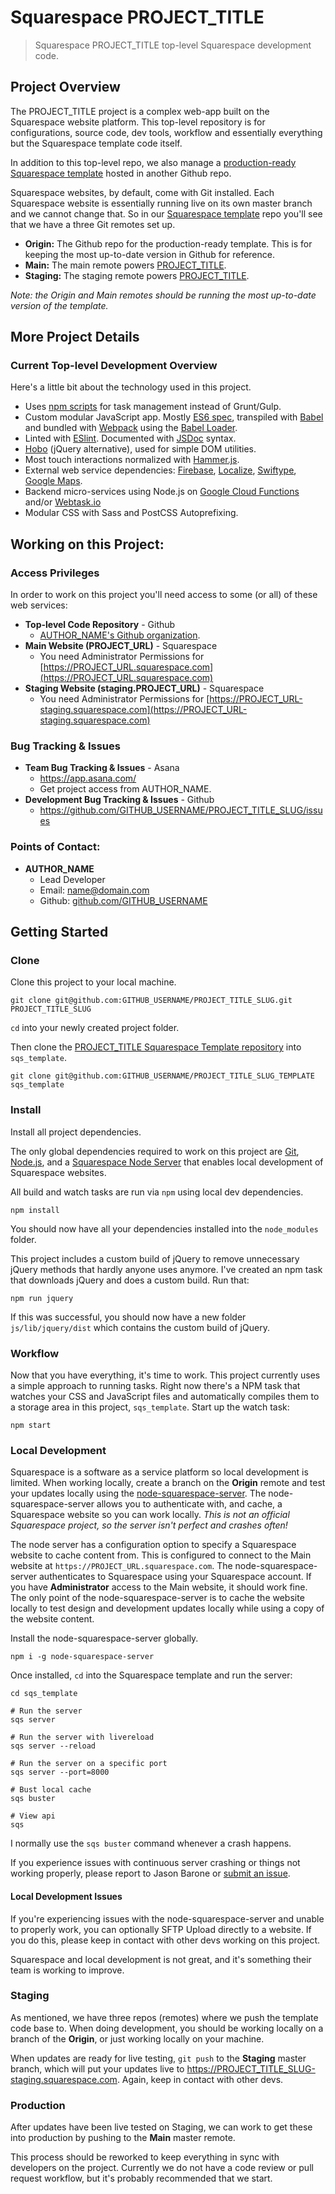 Squarespace PROJECT_TITLE
=======
> Squarespace PROJECT_TITLE top-level Squarespace development code.



## Project Overview
The PROJECT_TITLE project is a complex web-app built on the Squarespace website platform. This top-level repository is for configurations, source code, dev tools, workflow and essentially everything but the Squarespace template code itself.

In addition to this top-level repo, we also manage a [production-ready Squarespace template](https://github.com/GITHUB_USERNAME/PROJECT_TITLE_SLUG) hosted in another Github repo.

Squarespace websites, by default, come with Git installed. Each Squarespace website is essentially running live on its own master branch and we cannot change that. So in our [Squarespace template](https://github.com/GITHUB_USERNAME/PROJECT_TITLE_SLUG) repo you'll see that we have a three Git remotes set up.

* **Origin:** The Github repo for the production-ready template. This is for keeping the most up-to-date version in Github for reference.
* **Main:** The main remote powers [PROJECT_TITLE](http://PROJECT_URL.com).
* **Staging:** The staging remote powers [PROJECT_TITLE](http://staging.PROJECT_URL.com).

*Note: the Origin and Main remotes should be running the most up-to-date version of the template.*


## More Project Details

### Current Top-level Development Overview

Here's a little bit about the technology used in this project.

* Uses [npm scripts](https://docs.npmjs.com/misc/scripts) for task management instead of Grunt/Gulp.
* Custom modular JavaScript app. Mostly [ES6 spec](http://caniuse.com/#search=es6), transpiled with [Babel](https://github.com/babel/babel) and bundled with [Webpack](https://github.com/webpack/webpack) using the [Babel Loader](https://github.com/babel/babel-loader).
* Linted with [ESlint](https://github.com/eslint/eslint). Documented with [JSDoc](https://github.com/jsdoc3/jsdoc) syntax.
* [Hobo](https://github.com/properjs/hobo) (jQuery alternative), used for simple DOM utilities.
* Most touch interactions normalized with [Hammer.js](http://hammerjs.github.io/).
* External web service dependencies: [Firebase](https://firebase.com), [Localize](https://localizejs.com), [Swiftype](http://swiftype.com), [Google Maps](https://developers.google.com/maps/).
* Backend micro-services using Node.js on [Google Cloud Functions](https://cloud.google.com/functions/docs) and/or [Webtask.io](https://webtask.io)
* Modular CSS with Sass and PostCSS Autoprefixing.



## Working on this Project:

### Access Privileges

In order to work on this project you'll need access to some (or all) of these web services:

* **Top-level Code Repository** - Github
    * [AUTHOR_NAME's Github organization](https://github.com/GITHUB_USERNAME/PROJECT_TITLE_SLUG).
* **Main Website (PROJECT_URL)** - Squarespace
    * You need Administrator Permissions for  [https://PROJECT_URL.squarespace.com](https://PROJECT_URL.squarespace.com)
* **Staging Website (staging.PROJECT_URL)** - Squarespace
    * You need Administrator Permissions for  [https://PROJECT_URL-staging.squarespace.com](https://PROJECT_URL-staging.squarespace.com)

### Bug Tracking & Issues

* **Team Bug Tracking & Issues** - Asana
    * https://app.asana.com/
    * Get project access from AUTHOR_NAME.
* **Development Bug Tracking & Issues** - Github
    * https://github.com/GITHUB_USERNAME/PROJECT_TITLE_SLUG/issues

### Points of Contact:

* **AUTHOR_NAME**
    * Lead Developer
    * Email: [name@domain.com](mailto:name@domain.com)
    * Github: [github.com/GITHUB_USERNAME](https://github.com/GITHUB_USERNAME)



## Getting Started

### Clone

Clone this project to your local machine.

```shell
git clone git@github.com:GITHUB_USERNAME/PROJECT_TITLE_SLUG.git PROJECT_TITLE_SLUG
```

`cd` into your newly created project folder.

Then clone the [PROJECT_TITLE Squarespace Template repository](https://github.com/GITHUB_USERNAME/PROJECT_TITLE_SLUG_TEMPLATE) into `sqs_template`.

```shell
git clone git@github.com:GITHUB_USERNAME/PROJECT_TITLE_SLUG_TEMPLATE sqs_template
```

### Install

Install all project dependencies.

The only global dependencies required to work on this project are [Git](https://git-scm.com/), [Node.js](https://nodejs.org/en/), and a [Squarespace Node Server](https://github.com/NodeSquarespace) that enables local development of Squarespace websites.

All build and watch tasks are run via `npm` using local dev dependencies.


```shell
npm install
```

You should now have all your dependencies installed into the `node_modules` folder.

This project includes a custom build of jQuery to remove unnecessary jQuery methods that hardly anyone uses anymore. I've created an npm task that downloads jQuery and does a custom build. Run that:

```
npm run jquery
```

If this was successful, you should now have a new folder `js/lib/jquery/dist` which contains the custom build of jQuery.

### Workflow

Now that you have everything, it's time to work. This project currently uses a simple approach to running tasks. Right now there's a NPM task that watches your CSS and JavaScript files and automatically compiles them to a storage area in this project, `sqs_template`. Start up the watch task:

```
npm start
```

### Local Development

Squarespace is a software as a service platform so local development is limited. When working locally, create a branch on the **Origin** remote and test your updates locally using the [node-squarespace-server](https://github.com/NodeSquarespace). The node-squarespace-server allows you to authenticate with, and cache, a Squarespace website so you can work locally. *This is not an official Squarespace project, so the server isn't perfect and crashes often!*

The node server has a configuration option to specify a Squarespace website to cache content from. This is configured to connect to the Main website at `https://PROJECT_URL.squarespace.com`. The node-squarespace-server authenticates to Squarespace using your Squarespace account. If you have **Administrator** access to the Main website, it should work fine. The only point of the node-squarespace-server is to cache the website locally to test design and development updates locally while using a copy of the website content.

Install the node-squarespace-server globally.

```
npm i -g node-squarespace-server
```

Once installed, `cd` into the Squarespace template and run the server:

```
cd sqs_template

# Run the server
sqs server

# Run the server with livereload
sqs server --reload

# Run the server on a specific port
sqs server --port=8000

# Bust local cache
sqs buster

# View api
sqs
```

I normally use the `sqs buster` command whenever a crash happens.

If you experience issues with continuous server crashing or things not working properly, please report to Jason Barone or [submit an issue](https://github.com/NodeSquarespace/node-squarespace-server/issues).

#### Local Development Issues

If you're experiencing issues with the node-squarespace-server and unable to properly work, you can optionally SFTP Upload directly to a website. If you do this, please keep in contact with other devs working on this project.

Squarespace and local development is not great, and it's something their team is working to improve.

### Staging

As mentioned, we have three repos (remotes) where we push the template code base to. When doing development, you should be working locally on a branch of the **Origin**, or just working locally on your machine.

When updates are ready for live testing, `git push` to the **Staging** master branch, which will put your updates live to https://PROJECT_TITLE_SLUG-staging.squarespace.com. Again, keep in contact with other devs.

### Production

After updates have been live tested on Staging, we can work to get these into production by pushing to the **Main** master remote.

This process should be reworked to keep everything in sync with developers on the project. Currently we do not have a code review or pull request workflow, but it's probably recommended that we start.
